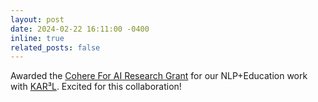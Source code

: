 ```yaml
---
layout: post
date: 2024-02-22 16:11:00 -0400
inline: true
related_posts: false
---
```


Awarded the [Cohere For AI Research Grant](https://cohere.com/blog/c4ai-research-grants) for our NLP+Education work with [KAR³L](https://nbalepur.github.io/assets/html/KARL). Excited for this collaboration!
